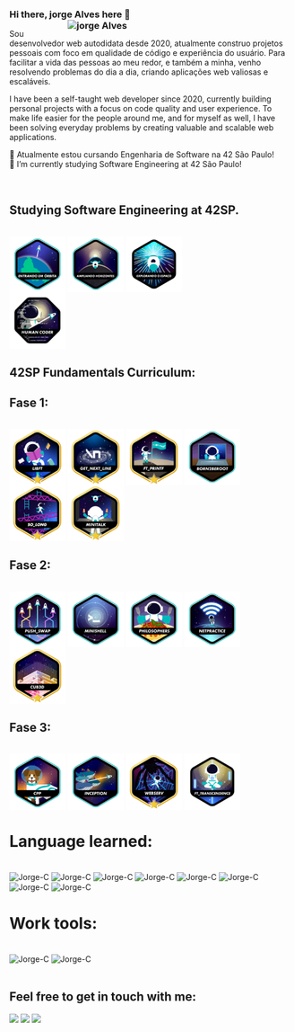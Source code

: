 ### Hi there, jorge Alves here 👋<img src="https://raw.githubusercontent.com/MicaelliMedeiros/micaellimedeiros/master/image/computer-illustration.png" min-width="400px" max-width="400px" width="400px" align="right" alt="jorge Alves">

Sou desenvolvedor web autodidata desde 2020, atualmente construo projetos pessoais com foco em qualidade de código e experiência do usuário. Para facilitar a vida das pessoas ao meu redor, e também a minha, venho resolvendo problemas do dia a dia, criando aplicações web valiosas e escaláveis.

I have been a self-taught web developer since 2020, currently building personal projects with a focus on code quality and user experience. To make life easier for the people around me, and for myself as well, I have been solving everyday problems by creating valuable and scalable web applications.

:rocket: Atualmente estou cursando Engenharia de Software na 42 São Paulo! <br />
:rocket: I’m currently studying Software Engineering at 42 São Paulo! 

<br>

## Studying Software Engineering at 42SP.
<div style="display: inline_block"><br>
<img align="center" alt="Jorge-C" height="100" width="100" src="img/phase_onee.png" />
<img align="center" alt="Jorge-C" height="100" width="100" src="img/phase_twoe.png" />
<img align="center" alt="Jorge-C" height="100" width="100" src="img/phase_threen.png" />
</div>
<div>
<img align="center" alt="Jorge-C" height="100" width="100" src="img/common_coren.png" />
</div>


## 42SP Fundamentals Curriculum:
  
## Fase 1:

<div style="display: inline_block"><br>
   
  <img align="center" alt="Jorge-C" height="100" width="100" src="img/libftm.png" />
  <img align="center" alt="Jorge-C" height="100" width="100" src="img/get_next_linem.png" />
  <img align="center" alt="Jorge-C" height="100" width="100" src="img/ft_printfm.png" />
  <img align="center" alt="Jorge-C" height="100" width="100" src="img/born2beroote.png" />
  <img align="center" alt="Jorge-C" height="100" width="100" src="img/so_longm.png" />
  <img align="center" alt="Jorge-C" height="100" width="100" src="img/minitalkm.png" />
</div>

  ## Fase 2:
  
<div style="display: inline_block"><br>
 
  <img align="center" alt="Jorge-C" height="100" width="100" src="img/push_swape.png" />
  <img align="center" alt="Jorge-C" height="100" width="100" src="img/minishelle.png" />
  <img align="center" alt="Jorge-C" height="100" width="100" src="img/philosopherse.png" />
  <img align="center" alt="Jorge-C" height="100" width="100" src="img/netpracticee.png" />
  <img align="center" alt="Jorge-C" height="100" width="100" src="img/cub3dm.png" /><br>
  
</div> 

  ## Fase 3:
  
<div style="display: inline_block"><br>
 
  <img align="center" alt="Jorge-C" height="100" width="100" src="img/cppe.png" />
  <img align="center" alt="Jorge-C" height="100" width="100" src="img/inceptione.png" />
  <img align="center" alt="Jorge-C" height="100" width="100" src="img/webservm.png" />
  <img align="center" alt="Jorge-C" height="100" width="100" src="img/ft_transcendencen.png" />
  
</div> 

# Language learned:

<div style="display: inline_block"><br>
  
  <img align="center" alt="Jorge-C" height="30" width="40" src="https://cdn.jsdelivr.net/gh/devicons/devicon/icons/bash/bash-original.svg" />
  <img align="center" alt="Jorge-C" height="30" width="40" src="https://cdn.jsdelivr.net/gh/devicons/devicon/icons/c/c-original.svg" />
  <img align="center" alt="Jorge-C" height="30" width="40" src="https://cdn.jsdelivr.net/gh/devicons/devicon/icons/cplusplus/cplusplus-original.svg" />
  <img align="center" alt="Jorge-C" height="30" width="40" src="https://cdn.jsdelivr.net/gh/devicons/devicon/icons/javascript/javascript-original.svg" />
  <img align="center" alt="Jorge-C" height="30" width="40" src="https://cdn.jsdelivr.net/gh/devicons/devicon/icons/html5/html5-original.svg" />
  <img align="center" alt="Jorge-C" height="30" width="40" src="https://cdn.jsdelivr.net/gh/devicons/devicon/icons/css3/css3-original.svg" />
  <img align="center" alt="Jorge-C" height="30" width="40" src="https://cdn.jsdelivr.net/gh/devicons/devicon/icons/git/git-original.svg" />
  <img align="center" alt="Jorge-C" height="30" width="40" src="https://cdn.jsdelivr.net/gh/devicons/devicon/icons/python/python-original.svg" />
  
  


</div>
  
  # Work tools:

<div style="display: inline_block"><br>
  
  <img  align="center" alt="Jorge-C" height="30" width="40" src="https://cdn.jsdelivr.net/gh/devicons/devicon/icons/vscode/vscode-original.svg" />
  <img  align="center" alt="Jorge-C" height="30" width="40" src="https://cdn.jsdelivr.net/gh/devicons/devicon/icons/linux/linux-original.svg" />
  
</div>
<br>
  
## Feel free to get in touch with me:
 <div>
  <a href="https://instagram.com/devjota" target="_blank"><img src="https://img.shields.io/badge/-Instagram-%23E4405F?style=for-the-badge&logo=instagram&logoColor=white" target="_blank"></a>
  <a href = "mailto:jorgeedualves84@gmail.com"><img src="https://img.shields.io/badge/-Gmail-%23333?style=for-the-badge&logo=gmail&logoColor=white" target="_blank"></a>
  <a href="https://www.linkedin.com/in/jorge-eduardo-alves-094b4331/" target="_blank"><img src="https://img.shields.io/badge/-LinkedIn-%230077B5?style=for-the-badge&logo=linkedin&logoColor=white" target="_blank"></a> 
</div>

